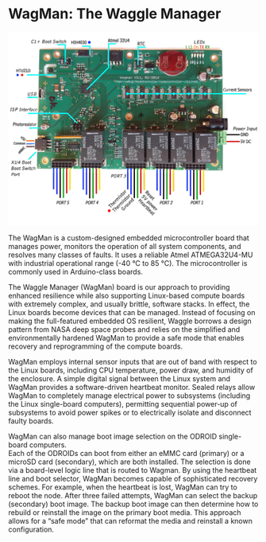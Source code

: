 <!--
waggle_topic=Waggle/Node/Wagman,Wagman Overview
-->

# WagMan: The Waggle Manager

<img src="./v3/resources/WagmanAnnotated.jpg" width="800">

The WagMan is a custom-designed embedded microcontroller board that
manages power, monitors the operation of all system components, and
resolves many classes of faults. It uses a reliable Atmel ATMEGA32U4-MU
with industrial operational range (-40 °C to 85 °C). The microcontroller
is commonly used in Arduino-class boards.

The Waggle Manager (WagMan) board is our approach to providing enhanced
resilience while also supporting Linux-based compute boards with extremely complex,
and usually brittle, software stacks. In effect, the Linux boards become devices
that can be managed.  Instead of focusing on making the full-featured embedded
OS resilient, Waggle borrows a design pattern from NASA deep space probes and relies
on the simplified and environmentally hardened WagMan to provide a safe mode that
enables recovery and reprogramming of the compute boards.

WagMan employs internal sensor inputs that are out of band with respect to the
Linux boards, including CPU temperature, power draw, and humidity of the enclosure.
A simple digital signal between the Linux system and WagMan provides a software-driven
heartbeat monitor. Sealed relays allow WagMan to completely manage electrical power
to subsystems (including the Linux single-board computers), permitting sequential
power-up of subsystems to avoid power spikes or to electrically isolate and
disconnect faulty boards.

WagMan can also manage boot image selection on the ODROID single-board computers.  
Each of the ODROIDs can boot from either an eMMC card (primary) or a microSD card
(secondary), which are both installed. The selection is done via a board-level
logic line that is routed to Wagman.  By using the heartbeat line and boot selector,
WagMan becomes capable of sophisticated recovery schemes. For example, when the
heartbeat is lost, WagMan can try to reboot the node.  After three failed attempts,
WagMan can select the backup (secondary) boot image. The backup boot image can then
determine how to rebuild or reinstall the image on the primary boot media. This
approach allows for a “safe mode” that can reformat the media and reinstall a known
configuration.
